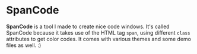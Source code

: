 SpanCode
========

**SpanCode** is a tool I made to create nice code windows. It's called SpanCode because it takes use of the HTML tag `span`, using different `class` attributes to get color codes. It comes with various themes and some demo files as well. :)